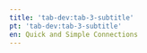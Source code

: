 ```yaml
---
title: 'tab-dev:tab-3-subtitle'
pt: 'tab-dev:tab-3-subtitle'
en: Quick and Simple Connections
---
```


